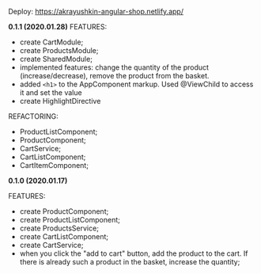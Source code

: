 Deploy: https://akrayushkin-angular-shop.netlify.app/

**0.1.1 (2020.01.28)**
FEATURES:

- create CartModule;
- create ProductsModule;
- create SharedModule;
- implemented features: change the quantity of the product (increase/decrease), remove the product from the basket.
- added `<h1>` to the AppComponent markup. Used @ViewChild to access it and set the value
- create HighlightDirective

REFACTORING:

- ProductListComponent;
- ProductComponent;
- CartService;
- CartListComponent;
- СartItemComponent;

**0.1.0 (2020.01.17)**

FEATURES:

- create ProductComponent;
- create ProductListComponent;
- create ProductsService;
- create CartListComponent;
- create CartService;
- when you click the "add to cart" button, add the product to the cart. If there is already such a product in the basket, increase the quantity;
